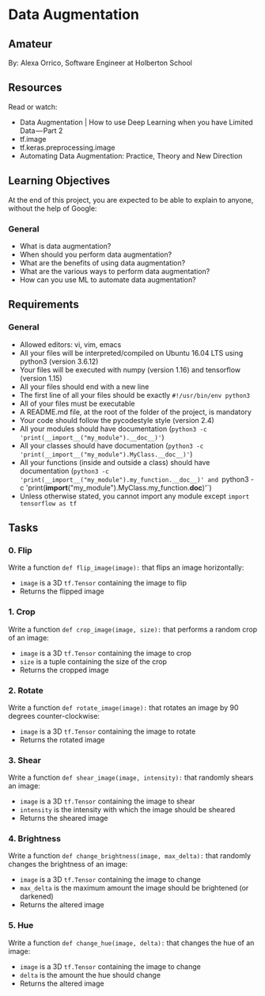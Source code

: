 # Data Augmentation

## Amateur
By: Alexa Orrico, Software Engineer at Holberton School

## Resources

Read or watch:

- Data Augmentation | How to use Deep Learning when you have Limited Data — Part 2
- tf.image
- tf.keras.preprocessing.image
- Automating Data Augmentation: Practice, Theory and New Direction

## Learning Objectives

At the end of this project, you are expected to be able to explain to anyone, without the help of Google:
### General

- What is data augmentation?
- When should you perform data augmentation?
- What are the benefits of using data augmentation?
- What are the various ways to perform data augmentation?
- How can you use ML to automate data augmentation?

## Requirements
### General

- Allowed editors: vi, vim, emacs
- All your files will be interpreted/compiled on Ubuntu 16.04 LTS using python3 (version 3.6.12)
- Your files will be executed with numpy (version 1.16) and tensorflow (version 1.15)
- All your files should end with a new line
- The first line of all your files should be exactly `#!/usr/bin/env python3`
- All of your files must be executable
- A README.md file, at the root of the folder of the project, is mandatory
- Your code should follow the pycodestyle style (version 2.4)
- All your modules should have documentation (`python3 -c 'print(__import__("my_module").__doc__)'`)
- All your classes should have documentation (`python3 -c 'print(__import__("my_module").MyClass.__doc__)'`)
- All your functions (inside and outside a class) should have documentation (`python3 -c 'print(__import__("my_module").my_function.__doc__)' and `python3 -c 'print(__import__("my_module").MyClass.my_function.__doc__)'`)
- Unless otherwise stated, you cannot import any module except `import tensorflow as tf`

## Tasks

### 0. Flip

Write a function `def flip_image(image):` that flips an image horizontally:

- `image` is a 3D `tf.Tensor` containing the image to flip
- Returns the flipped image

### 1. Crop

Write a function `def crop_image(image, size):` that performs a random crop of an image:

- `image` is a 3D `tf.Tensor` containing the image to crop
- `size` is a tuple containing the size of the crop
- Returns the cropped image

### 2. Rotate

Write a function `def rotate_image(image):` that rotates an image by 90 degrees counter-clockwise:

- `image` is a 3D `tf.Tensor` containing the image to rotate
- Returns the rotated image

### 3. Shear

Write a function `def shear_image(image, intensity):` that randomly shears an image:

- `image` is a 3D `tf.Tensor` containing the image to shear
- `intensity` is the intensity with which the image should be sheared
- Returns the sheared image

### 4. Brightness

Write a function `def change_brightness(image, max_delta):` that randomly changes the brightness of an image:

- `image` is a 3D `tf.Tensor` containing the image to change
- `max_delta` is the maximum amount the image should be brightened (or darkened)
- Returns the altered image

### 5. Hue

Write a function `def change_hue(image, delta):` that changes the hue of an image:

- `image` is a 3D `tf.Tensor` containing the image to change
- `delta` is the amount the hue should change
- Returns the altered image
